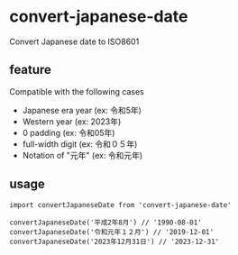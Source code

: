 # convert-japanese-date

Convert Japanese date to ISO8601

## feature

Compatible with the following cases

- Japanese era year (ex: 令和5年)
- Western year (ex: 2023年)
- 0 padding (ex: 令和05年)
- full-width digit (ex: 令和０５年)
- Notation of "元年" (ex: 令和元年)

## usage

```
import convertJapaneseDate from 'convert-japanese-date'

convertJapaneseDate('平成2年8月') // '1990-08-01'
convertJapaneseDate('令和元年１２月') // '2019-12-01'
convertJapaneseDate('2023年12月31日') // '2023-12-31'
```
